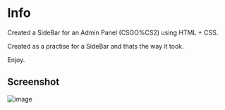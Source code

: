 # Info
Created a SideBar for an Admin Panel (CSGO%CS2) using HTML + CSS.

Created as a practise for a SideBar and thats the way it took.

Enjoy.

## Screenshot

![image](https://github.com/user-attachments/assets/58856fd0-ec23-4c8b-9457-b0c4d92abbfd)
